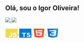 ## Olá, sou o Igor Oliveira!
 <div>
  <a href="https://github.com/imigoroliveira">
  <img height="180em" src="https://github-readme-stats.vercel.app/api?username=imigoroliveira&show_icons=true&theme=dark&include_all_commits=true&count_private=true"/>
  <img height="180em" src="https://github-readme-stats.vercel.app/api/top-langs/?username=imigoroliveira&layout=compact&langs_count=7&theme=dark"/>
</div>
<div style="display: inline_block"><br>
  <img align="center" alt="Igor-Js" height="30" width="40" src="https://raw.githubusercontent.com/devicons/devicon/master/icons/javascript/javascript-plain.svg">
  <img align="center" alt="Igor-Ts" height="30" width="40" src="https://raw.githubusercontent.com/devicons/devicon/master/icons/typescript/typescript-plain.svg">
  <img align="center" alt="Igor-HTML" height="30" width="40" src="https://raw.githubusercontent.com/devicons/devicon/master/icons/html5/html5-original.svg">
  <img align="center" alt="Igor-CSS" height="30" width="40" src="https://raw.githubusercontent.com/devicons/devicon/master/icons/css3/css3-original.svg">
</div>
<img scr="[download20210802091305](https://user-images.githubusercontent.com/63355460/128013782-d7750818-6a1d-4b4d-936e-8b95e02f8c94.png)">

 </div>

